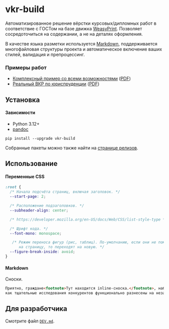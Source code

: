 # vkr-build

Автоматизированное решение вёрстки курсовых/дипломных работ в соответствие с ГОСТом на базе движка [WeasyPrint](https://weasyprint.org/). Позволяет сосредоточиться на содержании, а не на деталях оформления.

В качестве языка разметки используется [Markdown](https://doka.guide/tools/markdown/#kratko), поддерживается многофайловая структуры проекта и автоматическое включение ваших стилей, валидация и препроцессинг. 

### Примеры работ 

- [Комплексный пример со всеми возможностями](./examples/demo/) ([PDF](./examples/demo/output.pdf))
- [Реальный ВКР по юриспруденции](./examples/simple-full) ([PDF](./examples/simple-full/ВКР%20Влад.pdf)) 


## Установка 

#### Зависимости 

- Python 3.12+
- [pandoc](https://pandoc.org/)

```
pip install --upgrade vkr-build
```

Собранные пакеты можно также найти на [странице релизов](https://github.com/dx3mod/vkr.build/releases).


## Использование 

#### Переменные CSS

```css
:root {
  /* Начала подсчёта страниц, включая заголовок. */
  --start-page: 2;

  /* Расположение подзаголовков. */
  --subheader-align: center;

  /* https://developer.mozilla.org/en-US/docs/Web/CSS/list-style-type */

  /* Шрифт кода. */
  --font-mono: monospace;

   /* Режим переноса фигур (рис, таблиц). По-умолчанию, если они не помещаются
      на страницу, то переходят на новую. */
  --figure-break-inside: avoid;
}
```

#### Markdown

Сноски. 
```markdown
Приятно, граждане<footnote>Тут находится inline-сноска.</footnote>, наблюдать, 
как тщательные исследования конкурентов функционально разнесены на независимые элементы.
```

## Для разработчика 

Смотрите файл [`DEV.md`](./DEV.md).